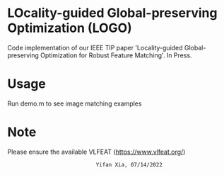 # LOcality-guided Global-preserving Optimization (LOGO)

Code implementation of our IEEE TIP paper 'Locality-guided Global-preserving Optimization for Robust Feature Matching'. In Press.

# Usage

Run demo.m to see image matching examples 

# Note

Please ensure the available VLFEAT (https://www.vlfeat.org/)

								Yifan Xia, 07/14/2022
